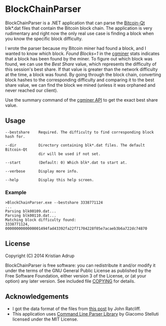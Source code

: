 ﻿# BlockChainParser

BlockChainParser is a .NET application that can parse the [Bitcoin-Qt][0] blk*.dat files that contain the Bitcoin block chain. The application is very rudimentary and right now the only real use case is finding a block when you know the specific block difficulty.

I wrote the parser because my Bitcoin miner had found a block, and I wanted to know which block. *Found Blocks=1* in the [cgminer][1] stats indicates that a block has been found by the miner. To figure out which block was found, we can use the *Best Share* value, which represents the difficulty of this session's best share. If that value is greater than the network difficulty at the time, a block was found. By going through the block chain, converting block hashes to the corresponding difficulty and comparing it to the best share value, we can find the block we mined (unless it was orphaned and never reached our client).

Use the summary command of the [cgminer API][2] to get the exact best share value.

[0]: https://bitcoin.org/en/download
[1]: https://github.com/ckolivas/cgminer
[2]: https://github.com/ckolivas/cgminer/blob/master/API-README

## Usage

```
--bestshare    Required. The difficulty to find corresponding block hash for.

--dir          Directory containing blk*.dat files. The default Bitcoin-Qt
               dir will be used if not set.

--start        (Default: 0) Which blk*.dat to start at.

--verbose      Display more info.

--help         Display this help screen.
```

### Example

```
>BlockChainParser.exe --bestshare 3338771124
...
Parsing blk00109.dat...
Parsing blk00110.dat...
Matching block difficulty found:
3338771124, 0000000000000001494fad43392fa22f71704228f05e7acaeb3b6a722dc74870
```

## License

Copyright (C) 2014 Kristian Adrup

BlockChainParser is free software: you can redistribute it and/or modify it under the terms of the GNU General Public License as published by the Free Software Foundation, either version 3 of the License, or (at your option) any later version. See included file [COPYING][3] for details.

[3]: https://github.com/kria/BlockChainParser/blob/master/COPYING

## Acknowledgements

* I got the data format of the files from [this post][4] by John Ratcliff.
* This application uses [Command Line Parser Library][5] by Giacomo Stelluti licensed under the MIT License.

[4]: http://codesuppository.blogspot.se/2014/01/how-to-parse-bitcoin-blockchain.html
[5]: https://github.com/gsscoder/commandline


